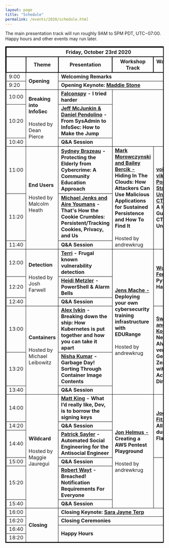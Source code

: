 ```yaml
---
layout: page
title: "Schedule"
permalink: /events/2020/schedule.html
---
```


<style>
table{
    border-collapse: collapse;
    border-spacing: 0;
    border:2px solid #000000;
}

th{
    border:2px solid #000000;
}

td{
    border:1px solid #000000;
}
</style>


The main presentation track will run roughly 9AM to 5PM PDT, UTC−07:00. Happy hours and other events may run later.

<table border="1">
  <th colspan="5">Friday, October 23rd 2020</th>

  <tr>
    <th></th>
    <th>Theme</th>
    <th>Presentation</th>
    <th>Workshop Track</th>
    <th>Walkthrough Track</th>
  </tr>

  <tr>
    <td>9:00</td>
    <td rowspan="2"><strong>Opening</strong></td>
    <td colspan="3"><strong>Welcoming Remarks</strong></td>
  </tr>

  <tr>
    <td>9:20</td>
    <td colspan="3" markdown="span"><strong>Opening Keynote: <a href="speakers.html#Maddie"> Maddie Stone</a></strong></td>
  </tr>

  <tr>
    <td>10:00</td>
    <td rowspan="3"><strong>Breaking into InfoSec <br><br></strong> Hosted by Dean Pierce</td>
    <td colspan="1" markdown="span"><strong><a href="speakers.html#I tried harder">Falconspy</a> - I tried harder</strong></td>
    <td colspan="2" rowspan="3" markdown="span"></td>
  </tr>

  <tr>
    <td>10:20</td>
    <td colspan="1" markdown="span"><strong><a href="speakers.html#From SysAdmin to InfoSec: How to Make the Jump">Jeff McJunkin & Daniel Pendolino</a> - From SysAdmin to InfoSec: How to Make the Jump</strong></td>
  </tr>

  <tr>
    <td>10:40</td>
    <td colspan="1" markdown="span"><strong>Q&A Session</strong></td>
  </tr>

  <tr>
    <td>11:00</td>
    <td rowspan="3"><strong>End Users</strong> <br><br>Hosted by Malcolm Heath</td>
    <td colspan="1" markdown="span"><strong><a href="speakers.html#Protecting the Elderly from Cybercrime: A Community Education">Sydney Brazeau</a> - Protecting the Elderly from Cybercrime: A Community Education Approach</strong></td>
    <td colspan="1" rowspan="3" markdown="span"><strong><a href="workshops.html#Hiding In The Clouds: How Attackers Can Use Malicious Applications for Sustained Persistence and  How To Find It">Mark Morowczynski and Bailey Bercik - </a>Hiding In The Clouds: How Attackers Can Use Malicious Applications for Sustained Persistence and  How To Find It</strong><br><br>Hosted by andrewkrug</td>
    <td colspan="1" rowspan="3" markdown="span"><strong><a href="walkthroughs.html#A Hands-on Guide to CTFs for the Uninitiated">void* vikings, Portland State University's CTF team - </a>A Hands-on Guide to CTFs for the Uninitiated</strong></td>


  </tr>

  <tr>
    <td>11:20</td>
    <td colspan="1" markdown="span"><strong><a href="speakers.html#That's How the Cookie Crumbles: Persistent/Tracking Cookies, Privacy, and Us">Michael Jenks and Aire Youmans</a> - That's How the Cookie Crumbles: Persistent/Tracking Cookies, Privacy, and Us</strong></td>
  </tr>

  <tr>
    <td>11:40</td>
    <td colspan="1" markdown="span"><strong>Q&A Session</strong></td>
  </tr>

  <tr>
    <td>12:00</td>
    <td rowspan="3"><strong>Detection</strong><br><br> Hosted by Josh Farwell</td>
    <td colspan="1" markdown="span"><strong><a href="speakers.html#Frugal known vulnerability detection">Terri</a> - Frugal known vulnerability detection</strong></td>
    <td colspan="1" rowspan="6" markdown="span"><strong><a href="workshops.html#Deploying your own cybersecurity training infrastructure with EDURange">Jens Mache - </a>Deploying your own cybersecurity training infrastructure with EDURange</strong><br><br>Hosted by andrewkrug</td>
    <td colspan="1" rowspan="3" markdown="span"><strong><a href="walkthroughs.html#Python Web Hackin'">Wu-chang Feng - </a>Python Web Hackin'</strong></td>
  </tr>

  <tr>
    <td>12:20</td>
    <td colspan="1" markdown="span"><strong><a href="speakers.html#PowerShell & Alarm Bells">Heidi Metzler</a> - PowerShell & Alarm Bells</strong></td>

  </tr>

  <tr>
    <td>12:40</td>
    <td colspan="1" markdown="span"><strong>Q&A Session</strong></td>
  </tr>

  <tr>
    <td>13:00</td>
    <td rowspan="3"><strong>Containers</strong><br><br>Hosted by Michael Leibowitz</td>
    <td colspan="1" markdown="span"><strong><a href="speakers.html#Breaking down the ship: How Kubernetes is put together and how you can take it apart">Alex Ivkin</a> - Breaking down the ship: How Kubernetes is put together and how you can take it apart</strong></td>
    <td colspan="1" rowspan="3" markdown="span"><strong><a href="walkthroughs.html#Never trust, Always verify  : Getting to Zero Trust with Azure Active Directory">Swetha Rai and Corissa Koopmans - </a>Never trust, Always verify  : Getting to Zero Trust with Azure Active Directory</strong></td>
  </tr>

  <tr>
    <td>13:20</td>
    <td colspan="1" markdown="span"><strong><a href="speakers.html#Garbage Day! Sorting Through Container Image Contents">Nisha Kumar</a> - Garbage Day! Sorting Through Container Image Contents</strong></td>

  </tr>

  <tr>
    <td>13:40</td>
    <td colspan="1" markdown="span"><strong>Q&A Session</strong></td>
  </tr>

  <tr>
    <td>14:00</td>
    <td rowspan="6"><strong>Wildcard</strong><br><br> Hosted by Maggie Jauregui</td>
    <td colspan="1" markdown="span"><strong><a href="speakers.html#What I’d really like, Dev, is to borrow the signing keys">Matt King</a> - What I’d really like, Dev, is to borrow the signing keys</strong></td>
    <td colspan="1" rowspan="6" markdown="span"><strong><a href="workshops.html#Creating a AWS Pentest Playground">Jon Helmus - </a>Creating a AWS Pentest Playground</strong><br><br>Hosted by andrewkrug</td>
    <td colspan="1" rowspan="3" markdown="span"><strong><a href="walkthroughs.html#All About dumping SPI Flash">Joe FitzPatrick - </a>All About dumping SPI Flash</strong></td>
  </tr>

  <tr>
    <td>14:20</td>
    <td colspan="1" markdown="span"><strong>Q&A Session</strong></td>
  </tr>

  <tr>
    <td>14:40</td>
    <td colspan="1" markdown="span"><strong><a href="speakers.html#Automated Social Engineering for the Antisocial Engineer">Patrick Sayler</a> - Automated Social Engineering for the Antisocial Engineer</strong></td>

  </tr>

  <tr>
    <td>15:00</td>
    <td colspan="1" markdown="span"><strong>Q&A Session</strong></td>
    <td colspan="1" rowspan="3" markdown="span"></td>

  </tr>

  <tr>
    <td>15:20</td>
    <td colspan="1" markdown="span"><strong><a href="speakers.html#Breached! Notification Requirements For Everyone">Robert Wayt</a> - Breached! Notification Requirements For Everyone</strong></td>

  </tr>

  <tr>
    <td>15:40</td>
    <td colspan="1" markdown="span"><strong>Q&A Session</strong></td>
  </tr>

  <tr>
    <td>16:00</td>
      <td rowspan="4"><strong>Closing</strong></td>
    <td colspan="3" markdown="span"><strong>Closing Keynote: <a href="speakers.html#SJ"> Sara Jayne Terp</a></strong></td>
  </tr>

  <tr>
    <td>16:20</td>
    <td colspan="3" markdown="span"><strong>Closing Ceremonies</strong></td>
  </tr>

  <tr>
    <td>16:40</td>
    <td rowspan="2" colspan="3" markdown="span"><strong>Happy Hours</strong></td>
  </tr>

<tr>
    <td>18:20</td>
</tr>


</table>
